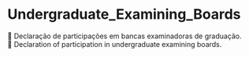 # Undergraduate_Examining_Boards
🌺 Declaração de participações em bancas examinadoras de graduação. <br>
🌼 Declaration of participation in undergraduate examining boards.
